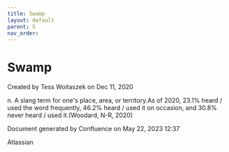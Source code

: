 ```yaml
---
title: Swamp
layout: default
parent: S
nav_order:
---
```


# Swamp

Created by  Tess Woitaszek on Dec 11, 2020

n. A slang term for one's place, area, or territory.As of 2020, 23.1% heard / used the word frequently, 46.2% heard / used it on occasion, and 30.8% never heard / used it.(Woodard, N-R, 2020)

Document generated by Confluence on May 22, 2023 12:37

Atlassian
